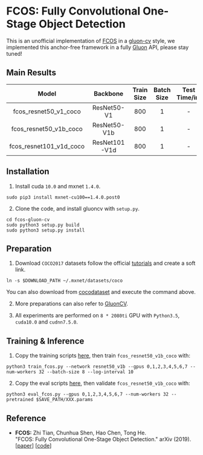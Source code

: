 # FCOS: Fully Convolutional One-Stage Object Detection

This is an unofficial implementation of [FCOS](https://arxiv.org/abs/1904.01355) in a [gluon-cv](http://gluon-cv.mxnet.io) style, we implemented this anchor-free framework in a fully [Gluon](https://mxnet.incubator.apache.org/versions/master/gluon/index.html) API, please stay tuned! 

## Main Results

| Model | Backbone | Train Size | Batch Size | Test Time/im | AP(val) | Link |
| :----------: | :----------: | :----------: | :----------: | :----------: | :----------: | :----------: |
| fcos_resnet50_v1_coco | ResNet50-V1 | 800 | 1 | - | - | - |
| fcos_resnet50_v1b_coco | ResNet50-V1b | 800 | 1 | - | - | - |
| fcos_resnet101_v1d_coco | ResNet101-V1d | 800 | 1 | - | - | - |


## Installation 
1. Install cuda `10.0` and mxnet `1.4.0`.
  ```Shell
  sudo pip3 install mxnet-cu100==1.4.0.post0
  ```
2. Clone the code, and install gluoncv with ``setup.py``.
  ```Shell
  cd fcos-gluon-cv
  sudo python3 setup.py build
  sudo python3 setup.py install
  ```

## Preparation
1. Download `COCO2017` datasets follow the official [tutorials](https://gluon-cv.mxnet.io/build/examples_datasets/mscoco.html#sphx-glr-build-examples-datasets-mscoco-py) and create a soft link.
  ```Shell
  ln -s $DOWNLOAD_PATH ~/.mxnet/datasets/coco
  ```
   You can also download from [cocodataset](http://cocodataset.org) and execute the command above.
   
2. More preparations can also refer to [GluonCV](https://gluon-cv.mxnet.io/index.html).

3. All experiments are performed on `8 * 2080ti` GPU with `Python3.5`, `cuda10.0` and `cudnn7.5.0`.

## Training & Inference 
1. Copy the training scripts [here](https://github.com/Angzz/fcos-gluon-cv/blob/master/scripts/detection/fcos/train_fcos.py), then train `fcos_resnet50_v1b_coco` with:
  ```Shell
  python3 train_fcos.py --network resnet50_v1b --gpus 0,1,2,3,4,5,6,7 --num-workers 32 --batch-size 8 --log-interval 10
  ```
2. Copy the eval scripts [here](https://github.com/Angzz/fcos-gluon-cv/blob/master/scripts/detection/fcos/eval_fcos.py), then validate `fcos_resnet50_v1b_coco` with:
  ```Shell
  python3 eval_fcos.py --gpus 0,1,2,3,4,5,6,7 --num-workers 32 --pretrained $SAVE_PATH/XXX.params
  ```

## Reference 

* **FCOS:** Zhi Tian, Chunhua Shen, Hao Chen, Tong He.<br />"FCOS: Fully Convolutional One-Stage Object Detection." arXiv (2019). [[paper](https://arxiv.org/pdf/1904.01355)] [[code](https://github.com/tianzhi0549/FCOS)]
